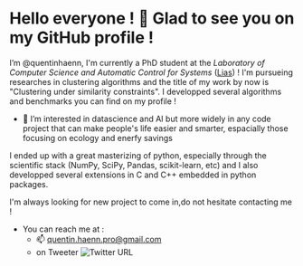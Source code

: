# Hello everyone ! 👋 Glad to see you on my GitHub profile !

 I’m @quentinhaenn, I'm currently a PhD student at the *Laboratory of Computer Science and Automatic Control for Systems* ([Lias](https://www.lias-lab.fr)) !
 I'm pursueing researches in clustering algorithms and the title of my work by now is "Clustering under similarity constraints". I developped several algorithms and benchmarks you can find on my profile !


- 👀 I’m interested in datascience and AI but more widely in any code project that can make people's life easier and smarter, espacially those focusing on ecology and enerfy savings

I ended up with a great masterizing of python, especially through the scientific stack (NumPy, SciPy, Pandas, scikit-learn, etc) and I also developped several extensions in C and C++ embedded in python packages.

I'm always looking for new project to come in,do not hesitate contacting me !

- You can reach me at :
  - 📫 quentin.haenn.pro@gmail.com
  - on Tweeter ![Twitter URL](https://img.shields.io/twitter/follow/QHaenn?style=social)

<!---
quentinhaenn/quentinhaenn is a ✨ special ✨ repository because its `README.md` (this file) appears on your GitHub profile.
You can click the Preview link to take a look at your changes.
--->
